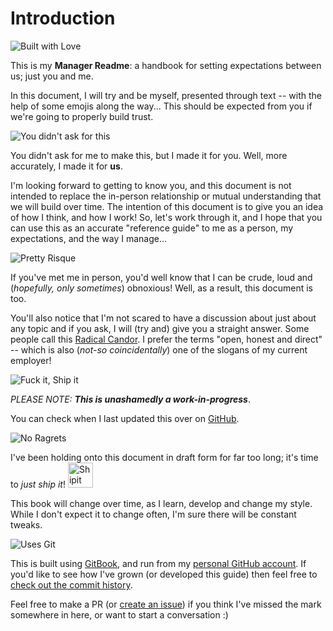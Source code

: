# Introduction

![Built with Love](https://forthebadge.com/images/badges/built-with-love.svg)

This is my **Manager Readme**: a handbook for setting expectations between us; just you and me.

In this document, I will try and be myself, presented through text -- with the help of some emojis along the way... This should be expected from you if we're going to properly build trust.

![You didn't ask for this](https://forthebadge.com/images/badges/you-didnt-ask-for-this.svg)

You didn't ask for me to make this, but I made it for you. Well, more accurately, I made it for **us**.

I'm looking forward to getting to know you, and this document is not intended to replace the in-person relationship or mutual understanding that we will build over time. The intention of this document is to give you an idea of how I think, and how I work! So, let's work through it, and I hope that you can use this as an accurate "reference guide" to me as a person, my expectations, and the way I manage...

![Pretty Risque](https://forthebadge.com/images/badges/pretty-risque.svg)

If you've met me in person, you'd well know that I can be crude, loud and (_hopefully, only sometimes_) obnoxious! Well, as a result, this document is too.

You'll also notice that I'm not scared to have a discussion about just about any topic and if you ask, I will (try and) give you a straight answer. Some people call this [Radical Candor](https://www.radicalcandor.com/about-radical-candor/). I prefer the terms "open, honest and direct" -- which is also (_not-so coincidentally_) one of the slogans of my current employer!

![Fuck it, Ship it](https://forthebadge.com/images/badges/fuck-it-ship-it.svg)

_PLEASE NOTE: **This is unashamedly a work-in-progress**_.

You can check when I last updated this over on [GitHub](https://github.com/PHeonix25/management-handbook).

![No Ragrets](https://forthebadge.com/images/badges/no-ragrets.svg)

<!-- markdownlint-disable MD033 --> 
I've been holding onto this document in draft form for far too long; it's time to _just ship it_! <img height="40px" src="https://hermens.com.au/assets/shipit.png" alt="Shipit Squirrel"/>
<!-- markdownlint-enable MD033 -->

This book will change over time, as I learn, develop and change my style. While I don't expect it to change often, I'm sure there will be constant tweaks.

![Uses Git](https://forthebadge.com/images/badges/uses-git.svg)

This is built using [GitBook](https://www.gitbook.com), and run from my [personal GitHub account](https://github.com/PHeonix25/management-handbook).
If you'd like to see how I've grown (or developed this guide) then feel free to [check out the commit history](https://github.com/PHeonix25/management-handbook/commits/master).

Feel free to make a PR (or [create an issue](https://github.com/PHeonix25/management-handbook/issues/new)) if you think I've missed the mark somewhere in here, or want to start a conversation :)
